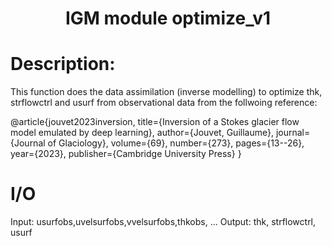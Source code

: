 
### <h1 align="center" id="title">IGM module optimize_v1 </h1>

# Description:

This function does the data assimilation (inverse modelling) to optimize thk, 
strflowctrl and usurf from observational data from the follwoing reference:

@article{jouvet2023inversion,
  title={Inversion of a Stokes glacier flow model emulated by deep learning},
  author={Jouvet, Guillaume},
  journal={Journal of Glaciology},
  volume={69},
  number={273},
  pages={13--26},
  year={2023},
  publisher={Cambridge University Press}
}

# I/O

Input: usurfobs,uvelsurfobs,vvelsurfobs,thkobs, ...
Output: thk, strflowctrl, usurf
